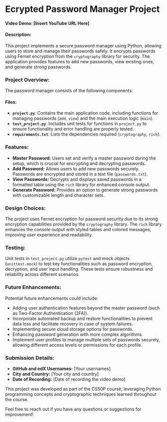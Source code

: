 # Ecrypted Password Manager Project

#### Video Demo: [Insert YouTube URL Here]

#### Description:
This project implements a secure password manager using Python, allowing users to store and manage their passwords safely. It encrypts passwords using Fernet encryption from the `cryptography` library for security. The application provides features to add new passwords, view existing ones, and generate strong passwords.

### Project Overview:
The password manager consists of the following components:

#### Files:
- **`project.py`**: Contains the main application code, including functions for managing passwords (`add`, `view`) and the main execution logic (`main`).
- **`test_project.py`**: Includes unit tests for functions in `project.py` to ensure functionality and error handling are properly tested.
- **`requirements.txt`**: Lists the dependencies required (`cryptography`, `rich`).

### Features:
- **Master Password:** Users set and verify a master password during the setup, which is crucial for encrypting and decrypting passwords.
- **Add Password:** Allows users to add new passwords securely. Passwords are encrypted and stored in a text file (`passwords.txt`).
- **View Passwords:** Decrypts and displays saved passwords in a formatted table using the `rich` library for enhanced console output.
- **Generate Password:** Provides an option to generate strong passwords with customizable length and character sets.

### Design Choices:
The project uses Fernet encryption for password security due to its strong encryption capabilities provided by the `cryptography` library. The `rich` library enhances the console output with styled tables and colored messages, improving user experience and readability.

### Testing:
Unit tests in `test_project.py` utilize `pytest` and mock objects (`unittest.mock`) to test key functionalities such as password encryption, decryption, and user input handling. These tests ensure robustness and reliability across different scenarios.

### Future Enhancements:
Potential future enhancements could include:
- Adding user authentication features beyond the master password (such as Two-Factor Authentication (2FA)).
- Incorporate automated backup and restore functionalities to prevent data loss and facilitate recovery in case of system failures.
- Implementing secure cloud storage options for passwords.
- Enhancing password generation with more complex algorithms.
- Implement user profiles to manage multiple sets of passwords securely, allowing different access levels or permissions for each profile.

### Submission Details:
- **GitHub and edX Usernames:** [Your usernames]
- **City and Country:** [Your city and country]
- **Date of Recording:** [Date of recording the video demo]

This project was developed as part of the CS50P course, leveraging Python programming concepts and cryptographic techniques learned throughout the course.

Feel free to reach out if you have any questions or suggestions for improvement!
